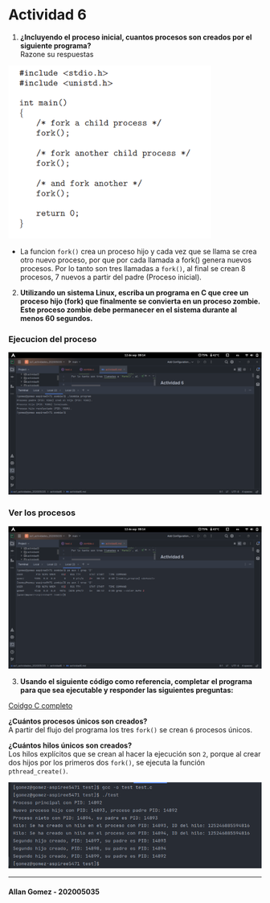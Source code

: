 # Actividad 6

1. **¿Incluyendo el proceso inicial, cuantos procesos son creados por el siguiente programa?**   
Razone su respuestas

![Ejercicio1](/actividad6/img/ejercicio1.png)

- La funcion `fork()` crea un proceso hijo y cada vez que se llama se crea otro nuevo proceso, por que por cada llamada a fork() genera nuevos procesos.
Por lo tanto son tres llamadas a `fork()`, al final se crean 8 procesos, 7 nuevos a partir del padre (Proceso inicial).

2. **Utilizando un sistema Linux, escriba un programa en C que cree un proceso hijo (fork)
   que finalmente se convierta en un proceso zombie. Este proceso zombie debe
   permanecer en el sistema durante al menos 60 segundos.**

### Ejecucion del proceso
![Ejecucion](/actividad6/img/ejecucion.png)


### Ver los procesos
![Ejecucion](/actividad6/img/verproceso.png)

3. **Usando el siguiente código como referencia, completar el programa para que sea
ejecutable y responder las siguientes preguntas:**  

[Coidgo C completo](/actividad6/test/test.c)

**¿Cuántos procesos únicos son creados?**  
A partir del flujo del programa los tres `fork()` se crean `6` procesos únicos.

**¿Cuántos hilos únicos son creados?**  
Los hilos explícitos que se crean al hacer la ejecución son `2`, porque al crear dos hijos por los primeros dos `fork()`, se ejecuta la función `pthread_create()`.

![Salida](/actividad6/img/salidatest.png)

----------
#### Allan Gomez - 202005035